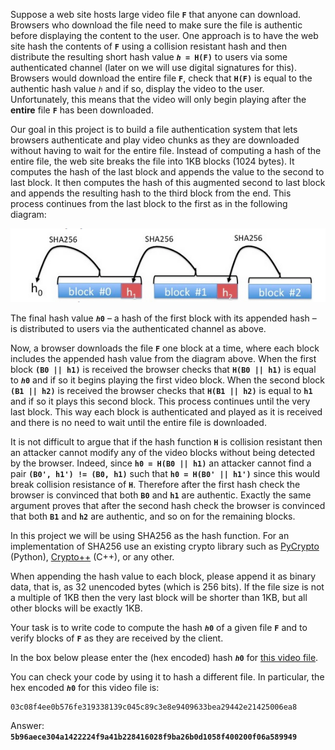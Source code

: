 Suppose a web site hosts large video file **`F`** that anyone can download. Browsers who download the file need to make sure the file is authentic before displaying the content to the user.  One approach is to have the web site hash the contents of **`F`** using a collision resistant hash and then distribute the resulting short hash value
**`ℎ = H(F)`** to users via some authenticated channel (later on we will use digital signatures for this). Browsers would download the entire file **`F`**, check that **`H(F)`** is equal to the authentic hash value `ℎ` and if so, display the video to the user. Unfortunately, this means that the video will only begin playing after the **entire** file **`F`** has been downloaded.

Our goal in this project is to build a file authentication system that lets browsers authenticate and play video chunks as they are downloaded without having to wait for the entire file. Instead of computing a hash of the entire file, the web site breaks the file into 1KB blocks (1024 bytes).  It computes the hash of the last block and appends the value to the second to last block.  It then computes the hash of this augmented second to last block and appends the resulting hash to the third block from the end.   This process continues from the last block to the first as in the following diagram:

![diagram](./assets/a1.png)

The final hash value **`ℎ0`** – a hash of the first block with its appended hash – is distributed to users via the authenticated channel as above.

Now, a browser downloads the file **`F`** one block at a time, where each block includes the appended hash value from the diagram above. When the first block **`(B0 || h1)`** is received the browser checks that **`H(B0 || h1)`** is equal to **`ℎ0`** and if so it begins playing the first video block. When the second block **`(B1 || h2)`** is received the browser checks that **`H(B1 || h2)`** is equal to **`h1`** and if so it plays this second block. This process continues until the very last block. This way each block is authenticated and played as it is received and there is no need to wait until the entire file is downloaded.

It is not difficult to argue that if the hash function **`H`** is collision resistant then an attacker cannot modify any of the video blocks without being detected by the browser. Indeed, since **`h0 = H(B0 || h1)`** an attacker cannot find a pair **`(B0', h1') != (B0, h1)`** such that **`h0 = H(B0' || h1')`** since this would break collision resistance of **`H`**. Therefore after the first hash check the browser is convinced that both **`B0`** and **`h1`** are authentic. Exactly the same argument proves that after the second hash check the browser is convinced that both **`B1`** and **`h2`** are authentic, and so on for the remaining blocks.

In this project we will be using SHA256 as the hash function.  For an implementation of SHA256 use an existing crypto library such as [PyCrypto](https://www.dlitz.net/software/pycrypto/) (Python), [Crypto++](http://www.cryptopp.com/) (C++), or any other.

When appending the hash value to each block, please append it as binary data, that is, as 32 unencoded bytes (which is 256 bits).  If the file size is not a multiple of 1KB then the very last block will be shorter than 1KB, but all other blocks will be exactly 1KB.

Your task is to write code to compute the hash **`ℎ0`** of a given file **`F`** and to verify blocks of **`F`** as they are received by the client.

In the box below please enter the (hex encoded) hash **`ℎ0`** for [this video file](https://crypto.stanford.edu/~dabo/onlineCrypto/6.1.intro.mp4_download).

You can check your code by using it to hash a different file. In particular, the hex encoded **`ℎ0`** for
this video file is:

```
03c08f4ee0b576fe319338139c045c89c3e8e9409633bea29442e21425006ea8
```

Answer: **`5b96aece304a1422224f9a41b228416028f9ba26b0d1058f400200f06a589949`**
